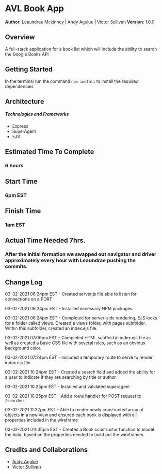 # AVL Book App

**Author**: Leaundrae Mckinney | Andy Agulue | Victor Sullivan
**Version**: 1.0.0 

## Overview
A full-stack application for a book list which will include the ability to search the Google Books API

## Getting Started
In the terminal run the command `npm install` to install the required dependencies

## Architecture

##### Technologies and Frameworks
- Express
- SuperAgent
- EJS
## Estimated Time To Complete
### 6 hours
## Start Time
### 6pm EST
## Finish Time 
### 1am EST
## Actual Time Needed 7hrs.
### After the initial formation we swapped out navigator and driver approximately every hour with Leaundrae pushing the commits.  


## Change Log
03-02-2021 06:24pm EST - Created server.js file able to listen for connections on a PORT

03-02-2021 06:24pm EST - Installed necessary NPM packages.

03-02-2021 06:24pm EST - Completed for server-side rendering, EJS looks for a folder    called views. Created a views folder, with pages subfolder. Within this subfolder, created an index.ejs file.

03-02-2021 07:09pm EST - Completed HTML scaffold in index.ejs file as well as created a basic CSS file with several rules, such as an obvious background color. 

03-02-2021 07:24pm  EST - Included a temporary route to serve to render index.ejs file.

03-02-2021 10:24pm EST - Created a search field and added the ability for a user to indicate if they are searching by title or author.

03-02-2021 10:25pm EST - Installed and validated superagent 

03-02-2021 10:25pm EST - Add a route handler for POST request to `/searches`

03-02-2021 11:32pm EST - Able to render newly constructed array of objects in a new view and ensured each book is displayed with all properties included in the wireframe

03-02-2021 011:35pm EST - Created a Book constructor function to model the data, based on the properties needed to build out the wireframes. 


## Credits and Collaborations
 
 - [Andy Agulue](https://github.com/AndyAgulue)
 - [Victor Sullivan](https://github.com/VictorSully79)

